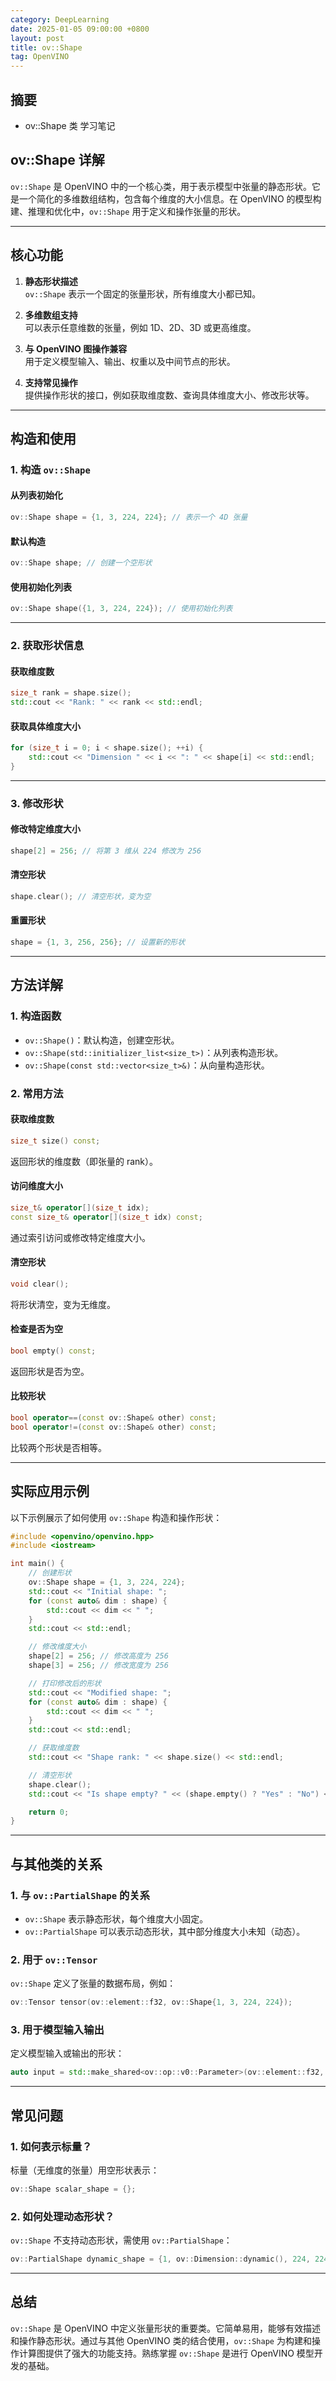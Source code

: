 ```yaml
---
category: DeepLearning
date: 2025-01-05 09:00:00 +0800
layout: post
title: ov::Shape
tag: OpenVINO
---
```

## 摘要

+ ov::Shape 类 学习笔记

<!--more-->

## ov::Shape 详解

`ov::Shape` 是 OpenVINO 中的一个核心类，用于表示模型中张量的静态形状。它是一个简化的多维数组结构，包含每个维度的大小信息。在 OpenVINO 的模型构建、推理和优化中，`ov::Shape` 用于定义和操作张量的形状。

---

## **核心功能**

1. **静态形状描述**  
   `ov::Shape` 表示一个固定的张量形状，所有维度大小都已知。

2. **多维数组支持**  
   可以表示任意维数的张量，例如 1D、2D、3D 或更高维度。

3. **与 OpenVINO 图操作兼容**  
   用于定义模型输入、输出、权重以及中间节点的形状。

4. **支持常见操作**  
   提供操作形状的接口，例如获取维度数、查询具体维度大小、修改形状等。

---

## **构造和使用**

### **1. 构造 `ov::Shape`**

#### **从列表初始化**
```cpp
ov::Shape shape = {1, 3, 224, 224}; // 表示一个 4D 张量
```

#### **默认构造**
```cpp
ov::Shape shape; // 创建一个空形状
```

#### **使用初始化列表**
```cpp
ov::Shape shape({1, 3, 224, 224}); // 使用初始化列表
```

---

### **2. 获取形状信息**

#### **获取维度数**
```cpp
size_t rank = shape.size();
std::cout << "Rank: " << rank << std::endl;
```

#### **获取具体维度大小**
```cpp
for (size_t i = 0; i < shape.size(); ++i) {
    std::cout << "Dimension " << i << ": " << shape[i] << std::endl;
}
```

---

### **3. 修改形状**

#### **修改特定维度大小**
```cpp
shape[2] = 256; // 将第 3 维从 224 修改为 256
```

#### **清空形状**
```cpp
shape.clear(); // 清空形状，变为空
```

#### **重置形状**
```cpp
shape = {1, 3, 256, 256}; // 设置新的形状
```

---

## **方法详解**

### **1. 构造函数**
- `ov::Shape()`：默认构造，创建空形状。
- `ov::Shape(std::initializer_list<size_t>)`：从列表构造形状。
- `ov::Shape(const std::vector<size_t>&)`：从向量构造形状。

### **2. 常用方法**

#### **获取维度数**
```cpp
size_t size() const;
```
返回形状的维度数（即张量的 rank）。

#### **访问维度大小**
```cpp
size_t& operator[](size_t idx);
const size_t& operator[](size_t idx) const;
```
通过索引访问或修改特定维度大小。

#### **清空形状**
```cpp
void clear();
```
将形状清空，变为无维度。

#### **检查是否为空**
```cpp
bool empty() const;
```
返回形状是否为空。

#### **比较形状**
```cpp
bool operator==(const ov::Shape& other) const;
bool operator!=(const ov::Shape& other) const;
```
比较两个形状是否相等。

---

## **实际应用示例**

以下示例展示了如何使用 `ov::Shape` 构造和操作形状：

```cpp
#include <openvino/openvino.hpp>
#include <iostream>

int main() {
    // 创建形状
    ov::Shape shape = {1, 3, 224, 224};
    std::cout << "Initial shape: ";
    for (const auto& dim : shape) {
        std::cout << dim << " ";
    }
    std::cout << std::endl;

    // 修改维度大小
    shape[2] = 256; // 修改高度为 256
    shape[3] = 256; // 修改宽度为 256

    // 打印修改后的形状
    std::cout << "Modified shape: ";
    for (const auto& dim : shape) {
        std::cout << dim << " ";
    }
    std::cout << std::endl;

    // 获取维度数
    std::cout << "Shape rank: " << shape.size() << std::endl;

    // 清空形状
    shape.clear();
    std::cout << "Is shape empty? " << (shape.empty() ? "Yes" : "No") << std::endl;

    return 0;
}
```

---

## **与其他类的关系**

### **1. 与 `ov::PartialShape` 的关系**
- `ov::Shape` 表示静态形状，每个维度大小固定。  
- `ov::PartialShape` 可以表示动态形状，其中部分维度大小未知（动态）。

### **2. 用于 `ov::Tensor`**
`ov::Shape` 定义了张量的数据布局，例如：
```cpp
ov::Tensor tensor(ov::element::f32, ov::Shape{1, 3, 224, 224});
```

### **3. 用于模型输入输出**
定义模型输入或输出的形状：
```cpp
auto input = std::make_shared<ov::op::v0::Parameter>(ov::element::f32, ov::Shape{1, 3, 224, 224});
```

---

## **常见问题**

### **1. 如何表示标量？**
标量（无维度的张量）用空形状表示：
```cpp
ov::Shape scalar_shape = {};
```

### **2. 如何处理动态形状？**
`ov::Shape` 不支持动态形状，需使用 `ov::PartialShape`：
```cpp
ov::PartialShape dynamic_shape = {1, ov::Dimension::dynamic(), 224, 224};
```

---

## **总结**

`ov::Shape` 是 OpenVINO 中定义张量形状的重要类。它简单易用，能够有效描述和操作静态形状。通过与其他 OpenVINO 类的结合使用，`ov::Shape` 为构建和操作计算图提供了强大的功能支持。熟练掌握 `ov::Shape` 是进行 OpenVINO 模型开发的基础。